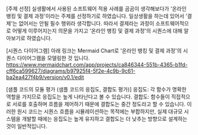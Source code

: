 [주제 선정]
실생활에서 사용된 소프트웨어 적용 사례를 곰곰이 생각해보다가 '온라인 뱅킹 및 결제 과정'이라는 주제를 선정하기로 하였습니다.
일상생활을 하는데 있어서 '결제'는 없어서는 안될 필수 행위라 생각합니다.
따라서 결제라는 과정이 소프트웨어적으로 어떻게 이루어지는지 의문을 가지고 '온라인 뱅킹 및 결제 과정'의 시퀀스에 대해 알아보기로 하였습니다.

[시퀀스 다이어그램]
아래 링크는 Mermaid Chart로 '온라인 뱅킹 및 결제 과정'의 시퀀스 다이어그램을 모델링한 것 입니다.
https://www.mermaidchart.com/app/projects/ca846344-551b-4365-b1fd-cff6ca599627/diagrams/b97925f4-5f2e-4c9b-9c61-ba2ea427f4b9/version/v0.1/edit

[샘플 코드의 모듈 평가 (샘플 코드의 응집도, 결합도 평가)]
응집도: 각 함수가 명확한 역할을 가지므로 응집도는 높게 나타난다고 볼 수 있습니다.
결합도: 함수들이 직접적으로 서로를 호출하며 흐름을 제어하기 때문에 결합도는 중간 정도라고 할 수 있습니다.
이러한 원시 코드는 시퀀스 흐름을 시뮬레이션하는 목적에는 부합하지만, 실제 대규모 시스템을 개발할 때에는 응집도는 높게 유지하고 결합도는 더 낮추는 방향으로 설계하는 것이 일반적입니다.
